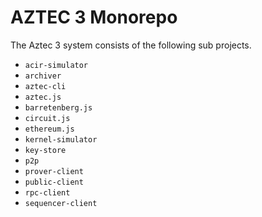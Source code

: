 # AZTEC 3 Monorepo

The Aztec 3 system consists of the following sub projects.

- `acir-simulator`
- `archiver`
- `aztec-cli`
- `aztec.js`
- `barretenberg.js`
- `circuit.js`
- `ethereum.js`
- `kernel-simulator`
- `key-store`
- `p2p`
- `prover-client`
- `public-client`
- `rpc-client`
- `sequencer-client`
